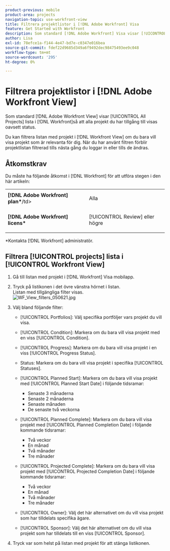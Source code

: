 ```yaml
---
product-previous: mobile
product-area: projects
navigation-topic: use-workfront-view
title: Filtrera projektlistor i [!DNL Adobe Workfront] Visa
feature: Get Started with Workfront
description: Som standard [!DNL Adobe Workfront] Visa visar [!UICONTROL All Projects] lista i [!DNL Workfront]så att alla projekt du har tillgång till visas oavsett status.
author: Lisa
exl-id: 78efce1a-f144-4e47-bd7e-c0347e016bea
source-git-commit: fdef22d9685d349a6f9492dec98475493ee9c048
workflow-type: tm+mt
source-wordcount: '295'
ht-degree: 0%

---
```


# Filtrera projektlistor i [!DNL Adobe Workfront View]

Som standard [!DNL Adobe Workfront View] visar [!UICONTROL All Projects] lista i [!DNL Workfront]så att alla projekt du har tillgång till visas oavsett status.

Du kan filtrera listan med projekt i [!DNL Workfront View] om du bara vill visa projekt som är relevanta för dig. När du har använt filtren förblir projektlistan filtrerad tills nästa gång du loggar in eller tills de ändras.

## Åtkomstkrav

Du måste ha följande åtkomst i [!DNL Workfront] för att utföra stegen i den här artikeln:

<table style="table-layout:auto"> 
 <col> 
 </col> 
 <col> 
 </col> 
 <tbody> 
  <tr> 
   <td role="rowheader"><strong>[!DNL Adobe Workfront] plan*</strong>/td&gt; 
   <td> <p>Alla</p> </td> 
  </tr> 
  <tr> 
   <td role="rowheader"><strong>[!DNL Adobe Workfront] licens*</strong></td> 
   <td> <p>[!UICONTROL Review] eller högre</p> </td> 
  </tr> 
 </tbody> 
</table>

&#42;Kontakta [!DNL Workfront] administratör.

## Filtrera [!UICONTROL projects] lista i [!UICONTROL Workfront View]

1. Gå till listan med projekt i [!DNL Workfront] Visa mobilapp.
1. Tryck på listikonen i det övre vänstra hörnet i listan.\
   Listan med tillgängliga filter visas.\
   ![WF_View_filters_050621.jpg](assets/wf-view-filters-050621-350x427.jpg)

1. Välj bland följande filter:

   * [!UICONTROL Portfolios]: Välj specifika portföljer vars projekt du vill visa.
   * [!UICONTROL Condition]: Markera om du bara vill visa projekt med en viss [!UICONTROL Condition].
   * [!UICONTROL Progress]: Markera om du bara vill visa projekt i en viss [!UICONTROL Progress Status].
   * Status: Markera om du bara vill visa projekt i specifika [!UICONTROL Statuses].
   * [!UICONTROL Planned Start]: Markera om du bara vill visa projekt med [!UICONTROL Planned Start Date] i följande tidsramar:

      * Senaste 3 månaderna
      * Senaste 2 månaderna
      * Senaste månaden
      * De senaste två veckorna
   * [!UICONTROL Planned Complete]: Markera om du bara vill visa projekt med [!UICONTROL Planned Completion Date] i följande kommande tidsramar:

      * Två veckor
      * En månad
      * Två månader
      * Tre månader
   * [!UICONTROL Projected Complete]: Markera om du bara vill visa projekt med [!UICONTROL Projected Completion Date] i följande kommande tidsramar:

      * Två veckor
      * En månad
      * Två månader
      * Tre månader
   * [!UICONTROL Owner]: Välj det här alternativet om du vill visa projekt som har tilldelats specifika ägare.
   * [!UICONTROL Sponsor]: Välj det här alternativet om du vill visa projekt som har tilldelats till en viss [!UICONTROL Sponsor].




1. Tryck var som helst på listan med projekt för att stänga listikonen.
